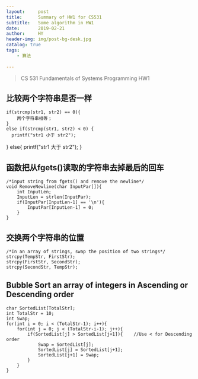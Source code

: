 ```yaml
---
layout:     post
title:      Summary of HW1 for CS531 
subtitle:   Some algorithm in HW1
date:       2019-02-21
author:     HY
header-img: img/post-bg-desk.jpg
catalog: true
tags:
    - 算法
    
---
```

>CS 531 Fundamentals of Systems Programming HW1

## 比较两个字符串是否一样
    if(strcmp(str1, str2) == 0){
        两个字符串相等；
    }
    else if(strcmp(str1, str2) < 0) {
      printf("str1 小于 str2");
   }
   else{
      printf("str1 大于 str2");
   }
    
## 函数把从fgets()读取的字符串去掉最后的回车
    /*input string from fgets() and remove the newline*/
    void RemoveNewline(char InputPar[]){
        int InputLen;
        InputLen = strlen(InputPar);
        if(InputPar[InputLen-1] == '\n'){
            InputPar[InputLen-1] = 0;
        }
    }
    
## 交换两个字符串的位置
    /*In an array of strings, swap the position of two strings*/
    strcpy(TempStr, FirstStr);
    strcpy(FirstStr, SecondStr);
    strcpy(SecondStr, TempStr);
    
## Bubble Sort an array of integers in Ascending or Descending order
    char SortedList[TotalStr];
    int TotalStr = 10;
    int Swap;
    for(int i = 0; i < (TotalStr-1); i++){
        for(int j = 0; j < (TotalStr-i-1); j++){
            if(SortedList[j] > SortedList[j+1]){    //Use < for Descending order
                Swap = SortedList[j];
                SortedList[j] = SortedList[j+1];
                SortedList[j+1] = Swap;
            } 
        }
    }
